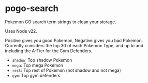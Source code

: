 # pogo-search

Pokemon GO search term strings to clean your storage.

Uses Node v22.

Positive gives you good Pokemon, Negative gives you bad Pokemon. Currently considers the top 30 of each Pokemon Type, and up to and including the A-Tier for the Gym Defenders.

- `shadow`: Top shadow Pokemon
- `mega`: Top mega Pokemon
- `rest`: Top rest of Pokemon (not shadow and not mega)
- `gym`: Top gym defenders
